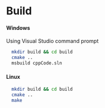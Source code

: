 
# Build

#### Windows 
Using Visual Studio command prompt

```bash
  mkdir build && cd build
  cmake ..
  msbuild cppCode.sln
```

#### Linux 

```bash
  mkdir build && cd build
  cmake ..
  make
```